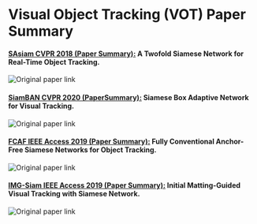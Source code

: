 # Visual Object Tracking (VOT) Paper Summary

#### [SAsiam CVPR 2018 (Paper Summary):](https://github.com/maklachur/VOT-Paper-Summary/blob/master/SAsiam%20CVPR%202018.pptx) A Twofold Siamese Network for Real-Time Object Tracking.
![Original paper link](https://arxiv.org/abs/1802.08817)
#### [SiamBAN CVPR 2020 (PaperSummary):](https://github.com/maklachur/VOT-Paper-Summary/blob/master/SiamBAN%20CVPR%202020.pptx) Siamese Box Adaptive Network for Visual Tracking.
![Original paper link](https://arxiv.org/abs/2003.06761)
#### [FCAF IEEE Access 2019 (Paper Summary):](https://github.com/maklachur/VOT-Paper-Summary/blob/master/FCAF%20IEEE%20Access%202019.pptx) Fully Conventional Anchor-Free Siamese Networks for Object Tracking.
![Original paper link](https://ieeexplore.ieee.org/abstract/document/8817955)
#### [IMG-Siam IEEE Access 2019 (Paper Summary):](https://github.com/maklachur/VOT-Paper-Summary/blob/master/IMG-Siam%20IEEE%20Access%202019.pptx) Initial Matting-Guided Visual Tracking with Siamese Network.
![Original paper link](https://ieeexplore.ieee.org/stamp/stamp.jsp?arnumber=8674549)

